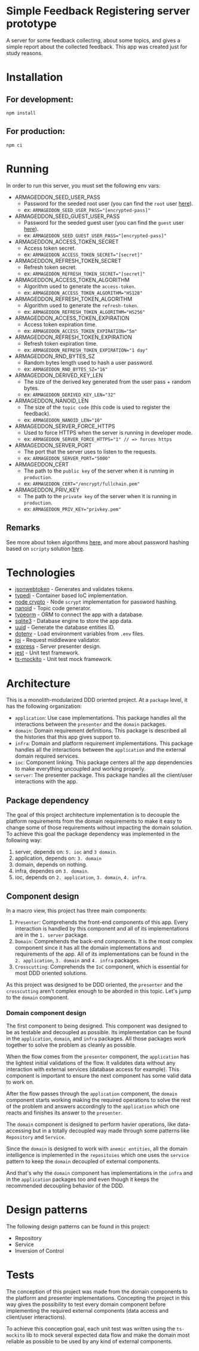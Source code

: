 # Simple Feedback Registering server prototype
A server for some feedback collecting, about some topics, and gives a simple report about the collected feedback.
This app was created just for study reasons.

# Installation
## For development:
```
npm install
```

## For production:
```
npm ci
```

# Running
In order to run this server, you must set the following env vars:
- ARMAGEDDON_SEED_USER_PASS
  - Password for the seeded root user (you can find the `root` user [here][user-seeds-file]).
  - ex: `ARMAGEDDON_SEED_USER_PASS="[encrypted-pass]"`
- ARMAGEDDON_SEED_GUEST_USER_PASS
  - Password for the seeded guest user (you can find the `guest` user [here][user-seeds-file]).
  - ex: `ARMAGEDDON_SEED_GUEST_USER_PASS="[encrypted-pass]"`
- ARMAGEDDON_ACCESS_TOKEN_SECRET
  - Access token secret.
  - ex: `ARMAGEDDON_ACCESS_TOKEN_SECRET="[secret]"`
- ARMAGEDDON_REFRESH_TOKEN_SECRET
  - Refresh token secret.
  - ex: `ARMAGEDDON_REFRESH_TOKEN_SECRET="[secret]"`
- ARMAGEDDON_ACCESS_TOKEN_ALGORITHM
  - Algorithm used to generate the `access-token`.
  - ex: `ARMAGEDDON_ACCESS_TOKEN_ALGORITHM="HS128"`
- ARMAGEDDON_REFRESH_TOKEN_ALGORITHM
  - Algorithm used to generate the `refresh-token`.
  - ex: `ARMAGEDDON_REFRESH_TOKEN_ALGORITHM="HS256"`
- ARMAGEDDON_ACCESS_TOKEN_EXPIRATION
  - Access token expiration time.
  - ex: `ARMAGEDDON_ACCESS_TOKEN_EXPIRATION="5m"`
- ARMAGEDDON_REFRESH_TOKEN_EXPIRATION
  - Refresh token expiration time.
  - ex: `ARMAGEDDON_REFRESH_TOKEN_EXPIRATION="1 day"`
- ARMAGEDDON_RND_BYTES_SZ
  - Random bytes length used to hash a user password.
  - ex: `ARMAGEDDON_RND_BYTES_SZ="16"`
- ARMAGEDDON_DERIVED_KEY_LEN
  - The size of the derived key generated from the user pass + random bytes.
  - ex: `ARMAGEDDON_DERIVED_KEY_LEN="32"`
- ARMAGEDDON_NANOID_LEN
  - The size of the `topic code` (this code is used to register the feedback).
  - ex: `ARMAGEDDON_NANOID_LEN="10"`
- ARMAGEDDON_SERVER_FORCE_HTTPS
  - Used to force HTTPS when the server is running in developer mode.
  - ex: `ARMAGEDDON_SERVER_FORCE_HTTPS="1" // => forces https`
- ARMAGEDDON_SERVER_PORT
  - The port that the server uses to listen to the requests.
  - ex: `ARMAGEDDON_SERVER_PORT="5000"`
- ARMAGEDDON_CERT
  - The path to the `public key` of the server when it is running in `production`.
  - ex: `ARMAGEDDON_CERT="/encrypt/fullchain.pem"`
- ARMAGEDDON_PRIV_KEY
  - The path to the `private key` of the server when it is running in `production`.
  - ex: `ARMAGEDDON_PRIV_KEY="privkey.pem"`


## Remarks
See more about token algorithms [here][jwt-npm], and more about password hashing based on `scripty` solution [here][node-crypto].

# Technologies
- [jsonwebtoken][jwt-npm] - Generates and validates tokens.
- [typedi][typedi-npm] - Container based IoC implementation.
- [node crypto][node-crypto] - Node `scrypt` implementation for password hashing.
- [nanoid][nanoid-npm] - Topic code generator.
- [typeorm][typeorm-npm] - ORM to connect the app with a database.
- [sqlite3][sqlite3-npm] - Database engine to store the app data.
- [uuid][uuid-npm] - Generate the database entities ID.
- [dotenv][dotenv-npm] - Load environment variables from `.env` files.
- [joi][joi-npm] - Request middleware validator.
- [express][express-npm] - Server presenter design.
- [jest][jest-npm] - Unit test framework.
- [ts-mockito][ts-mockito-npm] - Unit test mock framework.

# Architecture
This is a monolith-modularized DDD oriented project. At a `package` level, it has the following organization:

- `application`: Use case implementations. This package handles all the interactions between the `presenter` and the `domain` packages.
- `domain`: Domain requirement definitions. This package is described all the histories that this app gives support to.
- `infra`: Domain and platform requirement implementations. This package handles all the interactions between the `application` and the external domain required services.
- `ioc`: Component linking. This package centers all the app dependencies to make everything uncoupled and working properly.
- `server`: The presenter package. This package handles all the client/user interactions with the app.

## Package dependency
The goal of this project architecture implementation is to decouple the platform requirements from the domain requirements to make it easy to change some of those requirements without impacting the domain solution.
To achieve this goal the package dependency was implemented in the following way:

1. server, depends on: `5. ioc` and `3 domain`.
2. application, depends on: `3. domain`
3. domain, depends on nothing.
4. infra, dependes on `3. domain`.
5. ioc, depends on `2. application`, `3. domain`, `4. infra`.


## Component design
In a macro view, this project has three main components:

1. `Presenter`: Comprehends the front-end components of this app. Every interaction is handled by this component and all of its implementations are in the `1. server` package.
2. `Domain`: Comprehends the back-end components. It is the most complex component since it has all the domain implementations and requirements of the app. All of its implementations can be found in the `2. application`, `3. domain` and `4. infra` packages.
3. `Crosscutting`: Comprehends the `IoC` component, which is essential for most DDD oriented solutions.

As this project was designed to be DDD oriented, the `presenter` and the `crosscutting` aren't complex enough to be aborded in this topic. Let's jump to the `domain` component.

### Domain component design
The first component to being designed.
This component was designed to be as testable and decoupled as possible. Its implementation can be found in the `application`, `domain`, and `infra` packages. All those packages work together to solve the problem as cleanly as possible.

When the flow comes from the `presenter` component, the `application` has the lightest initial validations of the flow. It validates data without any interaction with external services (database access for example). This component is important to ensure the next component has some valid data to work on.

After the flow passes through the `application` component, the `domain` component starts working making the required operations to solve the rest of the problem and answers accordingly to the `application` which one reacts and finishes its answer to the `presenter`.

The `domain` component is designed to perform havier operations, like data-accessing but in a totally decoupled way made through some patterns like `Repository` and `Service`.

Since the `domain` is designed to work with `anemic entities`, all the domain intelligence is implemented in the `repositoies` which one uses the `service` pattern to keep the `domain` decoupled of external components.

And that's why the `domain` component has implementations in the `infra` and in the `application` packages too and even though it keeps the recommended decoupling behavior of the DDD.

# Design patterns
The following design patterns can be found in this project:
- Repository
- Service
- Inversion of Control

# Tests
The conception of this project was made from the domain components to the platform and presenter implementations. 
Concepting the project in this way gives the possibility to test every domain component before implementing the required external components (data access and client/user interactions). 

To achieve this conception goal, each unit test was written using the `ts-mockito` lib to mock several expected data flow and make the domain most reliable as possible to be used by any kind of external components.


[user-seeds-file]: src/infra/database/orm/seeds/user-seeder.ts
[jwt-npm]: https://www.npmjs.com/package/jsonwebtoken
[node-crypto]: https://nodejs.org/api/crypto.html
[typeorm-npm]: https://www.npmjs.com/package/typeorm
[nanoid-npm]: https://www.npmjs.com/package/nanoid
[typedi-npm]: https://www.npmjs.com/package/typedi
[sqlite3-npm]: https://www.npmjs.com/package/sqlite3
[uuid-npm]: https://www.npmjs.com/package/uuid
[dotenv-npm]: https://www.npmjs.com/package/dotenv
[joi-npm]: https://www.npmjs.com/package/joi
[express-npm]: https://www.npmjs.com/package/express
[jest-npm]: https://www.npmjs.com/package/jest
[ts-mockito-npm]: https://www.npmjs.com/package/ts-mockito